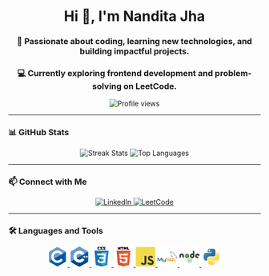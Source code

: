 <h1 align="center">Hi 👋, I'm Nandita Jha</h1>
<h3 align="center">🌟 Passionate about coding, learning new technologies, and building impactful projects.</h3>
<h3 align="center">💻 Currently exploring frontend development and problem-solving on LeetCode.</h3>

<p align="center">
  <img src="https://komarev.com/ghpvc/?username=nandita5305&label=Profile%20views&color=0e75b6&style=flat" alt="Profile views" />
</p>

---

### 📊 **GitHub Stats**  
<p align="center">
  <img src="https://github-readme-streak-stats.herokuapp.com/?user=nandita5305&theme=radical&hide_border=true" alt="Streak Stats" height="165" />
  <img src="https://github-readme-stats.vercel.app/api/top-langs?username=nandita5305&layout=compact&theme=radical&hide_border=true" alt="Top Languages" height="165" />
</p>

---

### 📫 **Connect with Me**
<p align="center">
  <a href="https://linkedin.com/in/www.linkedin.com/in/nandita-jha-b46497289" target="_blank">
    <img src="https://img.icons8.com/fluency/40/000000/linkedin.png" alt="LinkedIn" />
  </a>
  <a href="https://leetcode.com/u/nandita_0503/" target="_blank">
    <img src="https://img.icons8.com/external-tal-revivo-color-tal-revivo/40/000000/external-level-up-your-coding-skills-and-quickly-land-a-job-logo-color-tal-revivo.png" alt="LeetCode" />
  </a>
</p>

---

### 🛠️ **Languages and Tools**
<p align="center">
  <a href="https://www.cprogramming.com/" target="_blank">
    <img src="https://raw.githubusercontent.com/devicons/devicon/master/icons/c/c-original.svg" alt="C" width="40" height="40" />
  </a>
  <a href="https://www.w3schools.com/cpp/" target="_blank">
    <img src="https://raw.githubusercontent.com/devicons/devicon/master/icons/cplusplus/cplusplus-original.svg" alt="C++" width="40" height="40" />
  </a>
  <a href="https://www.w3schools.com/css/" target="_blank">
    <img src="https://raw.githubusercontent.com/devicons/devicon/master/icons/css3/css3-original-wordmark.svg" alt="CSS3" width="40" height="40" />
  </a>
  <a href="https://www.w3.org/html/" target="_blank">
    <img src="https://raw.githubusercontent.com/devicons/devicon/master/icons/html5/html5-original-wordmark.svg" alt="HTML5" width="40" height="40" />
  </a>
  <a href="https://developer.mozilla.org/en-US/docs/Web/JavaScript" target="_blank">
    <img src="https://raw.githubusercontent.com/devicons/devicon/master/icons/javascript/javascript-original.svg" alt="JavaScript" width="40" height="40" />
  </a>
  <a href="https://www.mysql.com/" target="_blank">
    <img src="https://raw.githubusercontent.com/devicons/devicon/master/icons/mysql/mysql-original-wordmark.svg" alt="MySQL" width="40" height="40" />
  </a>
  <a href="https://nodejs.org" target="_blank">
    <img src="https://raw.githubusercontent.com/devicons/devicon/master/icons/nodejs/nodejs-original-wordmark.svg" alt="Node.js" width="40" height="40" />
  </a>
  <a href="https://www.python.org" target="_blank">
    <img src="https://raw.githubusercontent.com/devicons/devicon/master/icons/python/python-original.svg" alt="Python" width="40" height="40" />
  </a>
</p>
